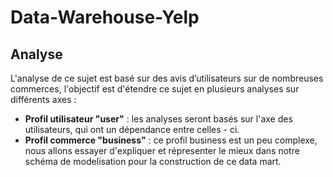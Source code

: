 # Data-Warehouse-Yelp

## Analyse 
L'analyse de ce sujet est basé sur des avis d’utilisateurs sur de nombreuses commerces, l'objectif est d'étendre ce sujet en plusieurs analyses  sur différents axes : 

- **Profil utilisateur "user"** : 
    les analyses seront basés sur l'axe des utilisateurs, qui ont un dépendance entre celles - ci.
- **Profil commerce "business"** : 
    ce profil business est un peu complexe, nous allons essayer d'expliquer et répresenter le mieux dans notre schéma de modelisation pour la construction de ce data mart.
